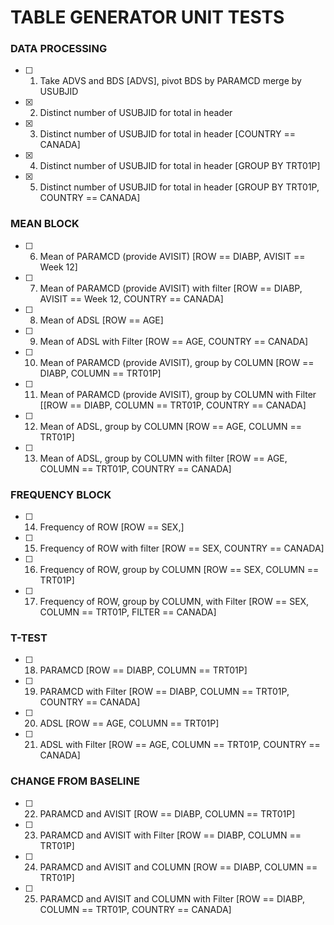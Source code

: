 # TABLE GENERATOR UNIT TESTS

### DATA PROCESSING
- [ ] 1)	Take ADVS and BDS [ADVS], pivot BDS by PARAMCD merge by USUBJID
- [X] 2)	Distinct number of USUBJID for total in header
- [X] 3)	Distinct number of USUBJID for total in header [COUNTRY == CANADA]
- [X] 4)	Distinct number of USUBJID for total in header [GROUP BY TRT01P]
- [X] 5)	Distinct number of USUBJID for total in header [GROUP BY TRT01P, COUNTRY == CANADA]

### MEAN BLOCK
- [ ] 6)	Mean of PARAMCD (provide AVISIT) [ROW == DIABP,  AVISIT == Week 12]
- [ ] 7)	Mean of PARAMCD (provide AVISIT) with filter [ROW == DIABP,  AVISIT == Week 12, COUNTRY == CANADA]
- [ ] 8)	Mean of ADSL [ROW == AGE]
- [ ] 9)	Mean of ADSL with Filter [ROW == AGE, COUNTRY == CANADA]
- [ ] 10)	Mean of PARAMCD (provide AVISIT), group by COLUMN [ROW == DIABP, COLUMN == TRT01P]
- [ ] 11)	Mean of PARAMCD (provide AVISIT), group by COLUMN with Filter [[ROW == DIABP, COLUMN == TRT01P, COUNTRY == CANADA]
- [ ] 12)	Mean of ADSL, group by COLUMN [ROW == AGE, COLUMN == TRT01P]
- [ ] 13)	Mean of ADSL, group by COLUMN with filter [ROW == AGE, COLUMN == TRT01P, COUNTRY == CANADA]

### FREQUENCY BLOCK
- [ ] 14)	Frequency of ROW [ROW == SEX,]
- [ ] 15)	Frequency of ROW with filter [ROW == SEX, COUNTRY == CANADA]
- [ ] 16)	Frequency of ROW, group by COLUMN [ROW == SEX, COLUMN == TRT01P]
- [ ] 17)	Frequency of ROW, group by COLUMN, with Filter [ROW == SEX, COLUMN == TRT01P,  FILTER == CANADA]

### T-TEST
- [ ] 18)	PARAMCD [ROW == DIABP, COLUMN == TRT01P]
- [ ] 19)	PARAMCD with Filter [ROW == DIABP, COLUMN == TRT01P, COUNTRY == CANADA]
- [ ] 20)	ADSL [ROW == AGE, COLUMN == TRT01P]
- [ ] 21)	ADSL with Filter [ROW == AGE, COLUMN == TRT01P, COUNTRY == CANADA]

### CHANGE FROM BASELINE
- [ ] 22)	PARAMCD and AVISIT [ROW == DIABP, COLUMN == TRT01P]
- [ ] 23)	PARAMCD and AVISIT with Filter [ROW == DIABP, COLUMN == TRT01P]
- [ ] 24)	PARAMCD and AVISIT and COLUMN [ROW == DIABP, COLUMN == TRT01P]
- [ ] 25)	PARAMCD and AVISIT and COLUMN with Filter [ROW == DIABP, COLUMN == TRT01P, COUNTRY == CANADA]
